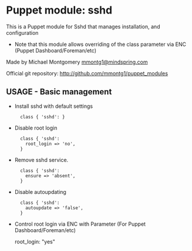 # Puppet module: sshd

This is a Puppet module for Sshd that manages installation, and configuration

* Note that this module allows overriding of the class parameter via ENC (Puppet Dashboard/Foreman/etc)

Made by Michael Montgomery <mmontg1@mindspring.com>

Official git repository: http://github.com/mmontg1/puppet_modules

## USAGE - Basic management

* Install sshd with default settings

        class { 'sshd': }

* Disable root login

        class { 'sshd':
          root_login => 'no',
        }

* Remove sshd service.

        class { 'sshd':
          ensure => 'absent',
        }

* Disable autoupdating

        class { 'sshd':
          autoupdate => 'false',
        }

* Control root login via ENC with Parameter (For Puppet Dashboard/Foreman/etc)
	
	root_login: "yes"
